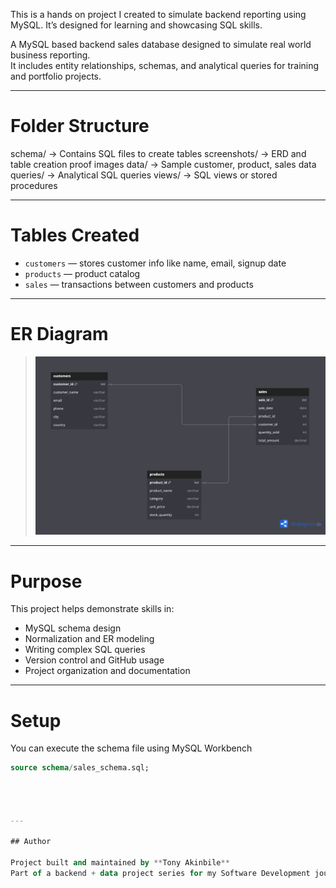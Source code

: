This is a hands on project I created to simulate backend reporting using MySQL. It’s designed for learning and showcasing SQL skills.


A MySQL based backend sales database designed to simulate real world business reporting.  
It includes entity relationships, schemas, and analytical queries for training and portfolio projects.





---

# Folder Structure

schema/ → Contains SQL files to create tables
screenshots/ → ERD and table creation proof images
data/ →  Sample customer, product, sales data
queries/ →  Analytical SQL queries
views/ →  SQL views or stored procedures



---

# Tables Created

- `customers` — stores customer info like name, email, signup date  
- `products` — product catalog 
- `sales` — transactions between customers and products 

---

# ER Diagram

> ![sales_erd.png](screenshots/sales_erd.png)

---

# Purpose

This project helps demonstrate skills in:
- MySQL schema design  
- Normalization and ER modeling  
- Writing complex SQL queries  
- Version control and GitHub usage  
- Project organization and documentation

---

#  Setup

You can execute the schema file using MySQL Workbench

```sql
source schema/sales_schema.sql;




---

## Author

Project built and maintained by **Tony Akinbile**  
Part of a backend + data project series for my Software Development journey.
